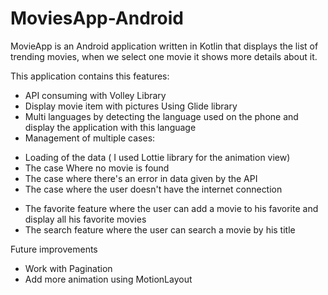 # MoviesApp-Android
MovieApp is an Android application written in Kotlin that displays the list of trending movies, when we select one movie it shows more details about it.<br />

This application contains this features: <br/>
  - API consuming with Volley Library<br/>
  - Display movie item with pictures Using Glide library<br/>
  - Multi languages by detecting the language used on the phone and display the application with this language<br/>
  - Management of multiple cases:
   * Loading of the data ( I used Lottie library for the animation view)<br/>
   * The case Where no movie is found<br/>
   * The case where there's an error in data given by the API<br/>
   * The case where the user doesn't have the internet connection<br/>
 - The favorite feature where the user can add a movie to his favorite and display all his favorite movies<br/>
 - The search feature where the user can search a movie by his title<br/>
 
 Future improvements<br/>
  - Work with Pagination<br/>
  - Add more animation using MotionLayout<br/>
